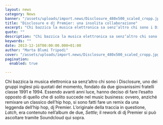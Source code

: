 ```yaml
---
layout: news
category: News
banner: "/assets/uploads/import.news/Disclosure_480x500_scaled_cropp.jpg"
title: "Disclosure e dj Premier: una insolita collaborazione"
excerpt: "Chi bazzica la musica elettronica sa senz’altro chi sono i Disclosure, uno dei gruppi inglesi più quotati del momento, fondato da due giovanissimi fratelli classe 1991 e 1994. Essendo avanti anni luce, hanno deciso di fare l’esatto opposto di quello che di solito succede nel music business: ovvero, anziché remixare un classico dell’hip hop, si [&hellip"
quote: ""
description: "Chi bazzica la musica elettronica sa senz’altro chi sono i Disclosure, uno dei gruppi inglesi più quotati del momento, fondato da due giovanissimi fratelli classe 1991 e 1994. Essendo avanti anni luce, hanno deciso di fare l’esatto opposto di quello che di solito succede nel music business: ovvero, anziché remixare un classico dell’hip hop, si [&hellip"
keywords: ""
date: 2013-12-16T00:00:00.000+01:00
author: "Marta Blumi Tripodi"
cover: "/assets/uploads/import.news/Disclosure_480x500_scaled_cropp.jpg"
pagination:
  enabled: true

---
```


[](https://hotmc.com/disclosure-e-dj-premier-una-insolita-collaborazione/disclosure%5F480x500%5Fscaled%5Fcropp/)

Chi bazzica la musica elettronica sa senz’altro chi sono i Disclosure, uno dei gruppi inglesi più quotati del momento, fondato da due giovanissimi fratelli classe 1991 e 1994\. Essendo avanti anni luce, hanno deciso di fare l’esatto opposto di quello che di solito succede nel music business: ovvero, anziché remixare un classico dell’hip hop, si sono fatti fare un remix da una leggenda dell’hip hop, dj Premier. L’originale della traccia in questione, _Latch_, era contenuto nell’album de due, _Settle_; il rework di dj Premier si può ascoltare tramite Soundcloud qui sopra.